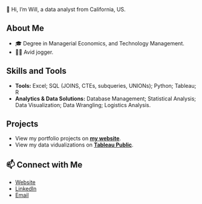 👋 Hi, I’m Will, a data analyst from California, US. 

## About Me
- 🎓 Degree in Managerial Economics, and Technology Management.
- 🏃‍♂️ Avid jogger. 

## Skills and Tools
- **Tools:** Excel; SQL (JOINS, CTEs, subqueries, UNIONs); Python; Tableau; R
- **Analytics & Data Solutions:** Database Management; Statistical Analysis; Data Visualization; Data Wrangling; Logistics Analysis.

## Projects
- View my portfolio projects on [**my website**](https://willatran.com/). 
- View my data vidualizations on [**Tableau Public**](https://public.tableau.com/app/profile/willatran).

## 📫 Connect with Me
- [Website](https://willatran.com/)
- [LinkedIn](https://www.linkedin.com/in/willatran/)
- [Email](mailto:me@willatran.com)
